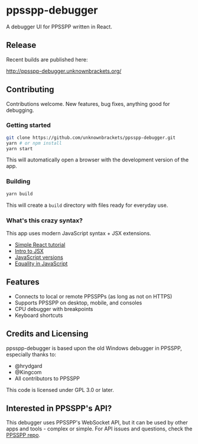 ppsspp-debugger
===============

A debugger UI for PPSSPP written in React.


Release
-------

Recent builds are published here:

http://ppsspp-debugger.unknownbrackets.org/


Contributing
------------

Contributions welcome.  New features, bug fixes, anything good for debugging.

### Getting started

```sh
git clone https://github.com/unknownbrackets/ppsspp-debugger.git
yarn # or npm install
yarn start
```

This will automatically open a browser with the development version of the app.

### Building

```sh
yarn build
```

This will create a `build` directory with files ready for everyday use.

### What's this crazy syntax?

This app uses modern JavaScript syntax + JSX extensions.

 * [Simple React tutorial](https://reactjs.org/tutorial/tutorial.html)
 * [Intro to JSX](https://reactjs.org/docs/introducing-jsx.html)
 * [JavaScript versions](https://developer.mozilla.org/en-US/docs/Web/JavaScript/New_in_JavaScript)
 * [Equality in JavaScript](https://developer.mozilla.org/en-US/docs/Web/JavaScript/Equality_comparisons_and_sameness)


 Features
 --------

  * Connects to local or remote PPSSPPs (as long as not on HTTPS)
  * Supports PPSSPP on desktop, mobile, and consoles
  * CPU debugger with breakpoints
  * Keyboard shortcuts


Credits and Licensing
---------------------

ppsspp-debugger is based upon the old Windows debugger in PPSSPP, especially
thanks to:

 * @hrydgard
 * @Kingcom
 * All contributors to PPSSPP

This code is licensed under GPL 3.0 or later.


Interested in PPSSPP's API?
---------------------------

This debugger uses PPSSPP's WebSocket API, but it can be used by other apps
and tools - complex or simple.  For API issues and questions, check the
[PPSSPP repo](https://github.com/hrydgard/ppsspp).
